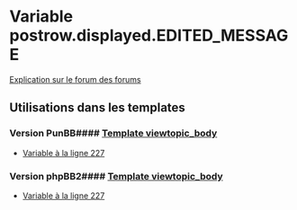 # Variable postrow.displayed.EDITED_MESSAGE
[Explication sur le forum des forums](http://forum.forumactif.com/t294113-listing-des-variables#postrow.displayed.EDITED_MESSAGE)
## Utilisations dans les templates
### Version PunBB#### [Template viewtopic_body](punbb/viewtopic_body.md)
* [Variable à la ligne 227](../punbb/viewtopic_body.tpl#L227)
### Version phpBB2#### [Template viewtopic_body](subsilver/viewtopic_body.md)
* [Variable à la ligne 227](../subsilver/viewtopic_body.tpl#L227)